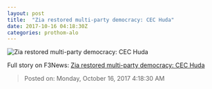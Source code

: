 ```yaml
---
layout: post
title:  "Zia restored multi-party democracy: CEC Huda"
date: 2017-10-16 04:18:30Z
categories: prothom-alo
---
```


![Zia restored multi-party democracy: CEC Huda](http://en.prothom-alo.com/contents/cache/images/1200x630x1/uploads/media/2017/02/16/d466a3d8133dedf0c565a6b554b36c9b-CEC.jpg?jadewits_media_id=130249)




Full story on F3News: [Zia restored multi-party democracy: CEC Huda](http://www.f3nws.com/n/kDBFVB)

> Posted on: Monday, October 16, 2017 4:18:30 AM
